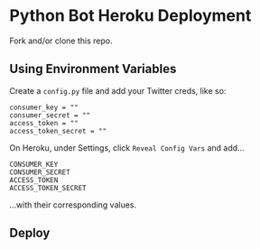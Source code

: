 # Python Bot Heroku Deployment

Fork and/or clone this repo.

## Using Environment Variables

Create a `config.py` file and add your Twitter creds, like so:
```
consumer_key = ""
consumer_secret = ""
access_token = ""
access_token_secret = ""
```

On Heroku, under Settings, click `Reveal Config Vars` and add...
```
CONSUMER_KEY
CONSUMER_SECRET
ACCESS_TOKEN
ACCESS_TOKEN_SECRET
```
...with their corresponding values.

## Deploy
